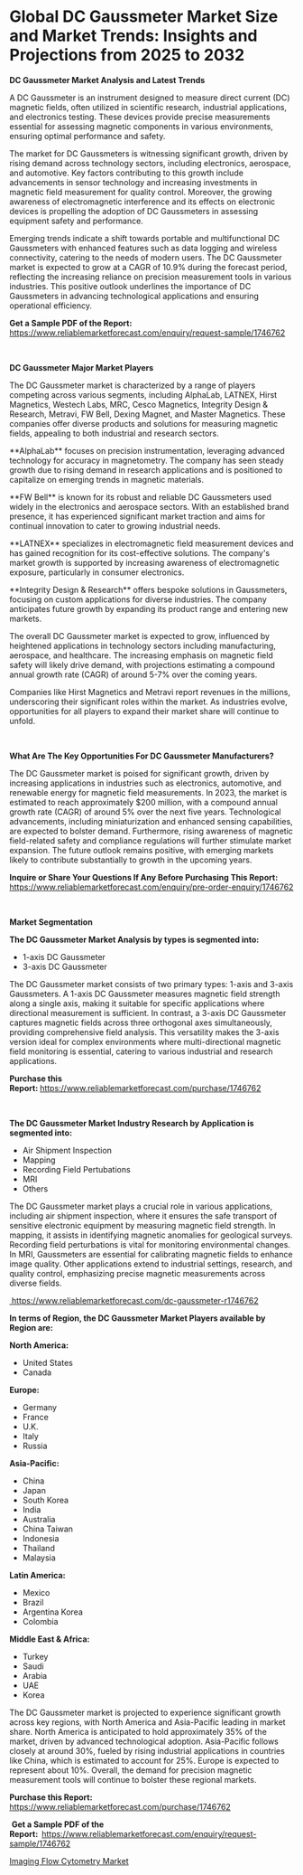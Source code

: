 <p><h1>Global DC Gaussmeter Market Size and Market Trends: Insights and Projections from 2025 to 2032</h1></p><p><strong>DC Gaussmeter Market Analysis and Latest Trends</strong></p>
<p><p>A DC Gaussmeter is an instrument designed to measure direct current (DC) magnetic fields, often utilized in scientific research, industrial applications, and electronics testing. These devices provide precise measurements essential for assessing magnetic components in various environments, ensuring optimal performance and safety.</p><p>The market for DC Gaussmeters is witnessing significant growth, driven by rising demand across technology sectors, including electronics, aerospace, and automotive. Key factors contributing to this growth include advancements in sensor technology and increasing investments in magnetic field measurement for quality control. Moreover, the growing awareness of electromagnetic interference and its effects on electronic devices is propelling the adoption of DC Gaussmeters in assessing equipment safety and performance.</p><p>Emerging trends indicate a shift towards portable and multifunctional DC Gaussmeters with enhanced features such as data logging and wireless connectivity, catering to the needs of modern users. The DC Gaussmeter market is expected to grow at a CAGR of 10.9% during the forecast period, reflecting the increasing reliance on precision measurement tools in various industries. This positive outlook underlines the importance of DC Gaussmeters in advancing technological applications and ensuring operational efficiency.</p></p>
<p><strong>Get a Sample PDF of the Report:&nbsp;</strong> <a href="https://www.reliablemarketforecast.com/enquiry/request-sample/1746762?utm_campaign=1893&utm_medium=2&utm_source=Github&utm_content=ia&utm_term=18022025&utm_id=dc-gaussmeter">https://www.reliablemarketforecast.com/enquiry/request-sample/1746762</a></p>
<p>&nbsp;</p>
<p><strong>DC Gaussmeter Major Market Players</strong></p>
<p><p>The DC Gaussmeter market is characterized by a range of players competing across various segments, including AlphaLab, LATNEX, Hirst Magnetics, Westech Labs, MRC, Cesco Magnetics, Integrity Design & Research, Metravi, FW Bell, Dexing Magnet, and Master Magnetics. These companies offer diverse products and solutions for measuring magnetic fields, appealing to both industrial and research sectors.</p><p>**AlphaLab** focuses on precision instrumentation, leveraging advanced technology for accuracy in magnetometry. The company has seen steady growth due to rising demand in research applications and is positioned to capitalize on emerging trends in magnetic materials.</p><p>**FW Bell** is known for its robust and reliable DC Gaussmeters used widely in the electronics and aerospace sectors. With an established brand presence, it has experienced significant market traction and aims for continual innovation to cater to growing industrial needs.</p><p>**LATNEX** specializes in electromagnetic field measurement devices and has gained recognition for its cost-effective solutions. The company's market growth is supported by increasing awareness of electromagnetic exposure, particularly in consumer electronics.</p><p>**Integrity Design & Research** offers bespoke solutions in Gaussmeters, focusing on custom applications for diverse industries. The company anticipates future growth by expanding its product range and entering new markets.</p><p>The overall DC Gaussmeter market is expected to grow, influenced by heightened applications in technology sectors including manufacturing, aerospace, and healthcare. The increasing emphasis on magnetic field safety will likely drive demand, with projections estimating a compound annual growth rate (CAGR) of around 5-7% over the coming years.</p><p>Companies like Hirst Magnetics and Metravi report revenues in the millions, underscoring their significant roles within the market. As industries evolve, opportunities for all players to expand their market share will continue to unfold.</p></p>
<p>&nbsp;</p>
<p><strong>What Are The Key Opportunities For DC Gaussmeter Manufacturers?</strong></p>
<p><p>The DC Gaussmeter market is poised for significant growth, driven by increasing applications in industries such as electronics, automotive, and renewable energy for magnetic field measurements. In 2023, the market is estimated to reach approximately $200 million, with a compound annual growth rate (CAGR) of around 5% over the next five years. Technological advancements, including miniaturization and enhanced sensing capabilities, are expected to bolster demand. Furthermore, rising awareness of magnetic field-related safety and compliance regulations will further stimulate market expansion. The future outlook remains positive, with emerging markets likely to contribute substantially to growth in the upcoming years.</p></p>
<p><strong>Inquire or Share Your Questions If Any Before Purchasing This Report:</strong> <a href="https://www.reliablemarketforecast.com/enquiry/pre-order-enquiry/1746762?utm_campaign=1893&utm_medium=2&utm_source=Github&utm_content=ia&utm_term=18022025&utm_id=dc-gaussmeter">https://www.reliablemarketforecast.com/enquiry/pre-order-enquiry/1746762</a></p>
<p>&nbsp;</p>
<p><strong>Market Segmentation</strong></p>
<p><strong>The DC Gaussmeter Market Analysis by types is segmented into:</strong></p>
<p><ul><li>1-axis DC Gaussmeter</li><li>3-axis DC Gaussmeter</li></ul></p>
<p><p>The DC Gaussmeter market consists of two primary types: 1-axis and 3-axis Gaussmeters. A 1-axis DC Gaussmeter measures magnetic field strength along a single axis, making it suitable for specific applications where directional measurement is sufficient. In contrast, a 3-axis DC Gaussmeter captures magnetic fields across three orthogonal axes simultaneously, providing comprehensive field analysis. This versatility makes the 3-axis version ideal for complex environments where multi-directional magnetic field monitoring is essential, catering to various industrial and research applications.</p></p>
<p><strong>Purchase this Report:&nbsp;</strong><a href="https://www.reliablemarketforecast.com/purchase/1746762?utm_campaign=1893&utm_medium=2&utm_source=Github&utm_content=ia&utm_term=18022025&utm_id=dc-gaussmeter">https://www.reliablemarketforecast.com/purchase/1746762</a></p>
<p>&nbsp;</p>
<p><strong>The DC Gaussmeter Market Industry Research by Application is segmented into:</strong></p>
<p><ul><li>Air Shipment Inspection</li><li>Mapping</li><li>Recording Field Pertubations</li><li>MRI</li><li>Others</li></ul></p>
<p><p>The DC Gaussmeter market plays a crucial role in various applications, including air shipment inspection, where it ensures the safe transport of sensitive electronic equipment by measuring magnetic field strength. In mapping, it assists in identifying magnetic anomalies for geological surveys. Recording field perturbations is vital for monitoring environmental changes. In MRI, Gaussmeters are essential for calibrating magnetic fields to enhance image quality. Other applications extend to industrial settings, research, and quality control, emphasizing precise magnetic measurements across diverse fields.</p></p>
<p><a href="https://www.reliablemarketforecast.com/dc-gaussmeter-r1746762?utm_campaign=1893&utm_medium=2&utm_source=Github&utm_content=ia&utm_term=18022025&utm_id=dc-gaussmeter">&nbsp;https://www.reliablemarketforecast.com/dc-gaussmeter-r1746762</a></p>
<p><strong>In terms of Region, the DC Gaussmeter Market Players available by Region are:</strong></p>
<p>
    <p> <strong> North America: </strong>
        <ul>
            <li>United States</li>
            <li>Canada</li>
        </ul>
        </p> 
    <p> <strong> Europe: </strong>
        <ul>
            <li>Germany</li>
            <li>France</li>
            <li>U.K.</li>
            <li>Italy</li>
            <li>Russia</li>
        </ul>
        </p> 
    <p> <strong> Asia-Pacific: </strong>
        <ul>
            <li>China</li>
            <li>Japan</li>
            <li>South Korea</li>
            <li>India</li>
            <li>Australia</li>
            <li>China Taiwan</li>
            <li>Indonesia</li>
            <li>Thailand</li>
            <li>Malaysia</li>
        </ul>
        </p> 
    <p> <strong> Latin America: </strong>
        <ul>
            <li>Mexico</li>
            <li>Brazil</li>
            <li>Argentina Korea</li>
            <li>Colombia</li>
        </ul>
        </p> 
    <p> <strong> Middle East & Africa: </strong>
        <ul>
            <li>Turkey</li>
            <li>Saudi</li>
            <li>Arabia</li>
            <li>UAE</li>
            <li>Korea</li>
        </ul>
    </p>
    </p>
<p><p>The DC Gaussmeter market is projected to experience significant growth across key regions, with North America and Asia-Pacific leading in market share. North America is anticipated to hold approximately 35% of the market, driven by advanced technological adoption. Asia-Pacific follows closely at around 30%, fueled by rising industrial applications in countries like China, which is estimated to account for 25%. Europe is expected to represent about 10%. Overall, the demand for precision magnetic measurement tools will continue to bolster these regional markets.</p></p>
<p><strong>Purchase this Report: </strong><a href="https://www.reliablemarketforecast.com/purchase/1746762?utm_campaign=1893&utm_medium=2&utm_source=Github&utm_content=ia&utm_term=18022025&utm_id=dc-gaussmeter">https://www.reliablemarketforecast.com/purchase/1746762</a></p>
<p>&nbsp;<strong>Get a Sample PDF of the Report:&nbsp;&nbsp;</strong><a href="https://www.reliablemarketforecast.com/enquiry/request-sample/1746762?utm_campaign=1893&utm_medium=2&utm_source=Github&utm_content=ia&utm_term=18022025&utm_id=dc-gaussmeter">https://www.reliablemarketforecast.com/enquiry/request-sample/1746762</a></p>
<p><strong></strong></p>
<p><p><a href="https://github.com/PeterParrish5/Market-Research-Report-List-7/blob/main/imaging-flow-cytometry-market.md?utm_campaign=1893&utm_medium=2&utm_source=Github&utm_content=ia&utm_term=18022025&utm_id=dc-gaussmeter">Imaging Flow Cytometry Market</a></p></p>